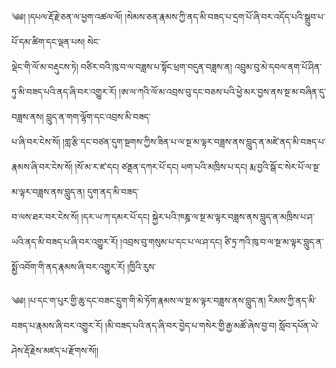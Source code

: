 ﻿  
༄༅། །དཔལ་རྡོ་རྗེ་ཅན་ལ་ཕྱག་འཚལ་ལོ། །སེམས་ཅན་རྣམས་ཀྱི་ནད་མི་བཟད་པ་དྲག་པོ་ཞི་བར་འདོད་པའི་སྒྲུབ་པ་པོ་དམ་ཚིག་དང་ལྡན་པས། སེང་  
ལྡེང་གི་ལོ་མ་བརྡུངས་ཏེ། བཙིར་བའི་ཁུ་བ་ལ་བཟླས་པ་སྟོང་ཕྲག་བདུན་བཟླས་ན། འབྲུམ་བུ་མེ་དབལ་ནག་པོ་ཤིན་ཏུ་མི་བཟད་པའི་ནད་ཞི་བར་འགྱུར་རོ། །ཨ་ལ་ཀའི་ལོ་མ་འབྲས་བུ་དང་བཅས་པའི་ཕྱེ་མར་བྱས་ནས་སྔ་མ་བཞིན་དུ་བཟླས་ནས། བླུད་ན་གག་ལྷོག་དང་འབྲས་མི་བཟད་  
པ་ཞི་བར་ངེས་སོ། །གླ་རྩི་དང་བཙན་དུག་སྔགས་ཀྱིས་ཟིན་པ་ལ་སྔ་མ་ལྟར་བཟླས་ནས་བླུད་ན་མཛེ་ནད་མི་བཟད་པ་རྣམས་ཞི་བར་ངེས་སོ། །སོ་མ་ར་ཛ་དང། ཙནྡན་དཀར་པོ་དང། ཕག་པའི་མཁྲིས་པ་དང། རྨ་བྱའི་སྒོ་ང་སེར་པོ་ལ་སྔ་མ་ལྟར་བཟླས་ནས་བླུད་ན། དུག་ནད་མི་བཟད་  
བ་ལས་ཐར་བར་ངེས་སོ། །དར་ཡ་ཀ་དམར་པོ་དང། སྐྱེར་པའི་ཁཎྜ་ལ་སྔ་མ་ལྟར་བཟླས་ནས་བླུད་ན་མཁྲིས་པ་ཤ་ཡའི་ནད་མི་བཟད་པ་ཞི་བར་འགྱུར་རོ། །འབྲས་བུ་གསུམ་པ་དང་པ་ལ་ཤ་དང། ཙི་ཏྲ་ཀའི་ཁུ་བ་ལ་སྔ་མ་ལྟར་བླུད་ན་སྨྱོ་འབོག་གི་ནད་རྣམས་ཞི་བར་འགྱུར་རོ། །ཁྱིའི་རུས་  
  
༄༅། །པ་དང་ག་པུར་གྱི་ཆུ་དང་བཟང་དྲུག་གི་མེ་ཏོག་རྣམས་ལ་སྔ་མ་ལྟར་བཟླས་ནས་བླུད་ན། རིམས་ཀྱི་ནད་མི་བཟད་པ་རྣམས་ཞི་བར་འགྱུར་རོ། །མི་བཟད་པའི་ནད་ཞི་བར་བྱེད་པ་གསེར་གྱི་རྒྱ་མཚོ་ཞེས་བྱ་བ། སློབ་དཔོན་ཡེ་ཤེས་རྡོ་རྗེས་མཛད་པ་རྫོགས་སོ།།  
  
  
